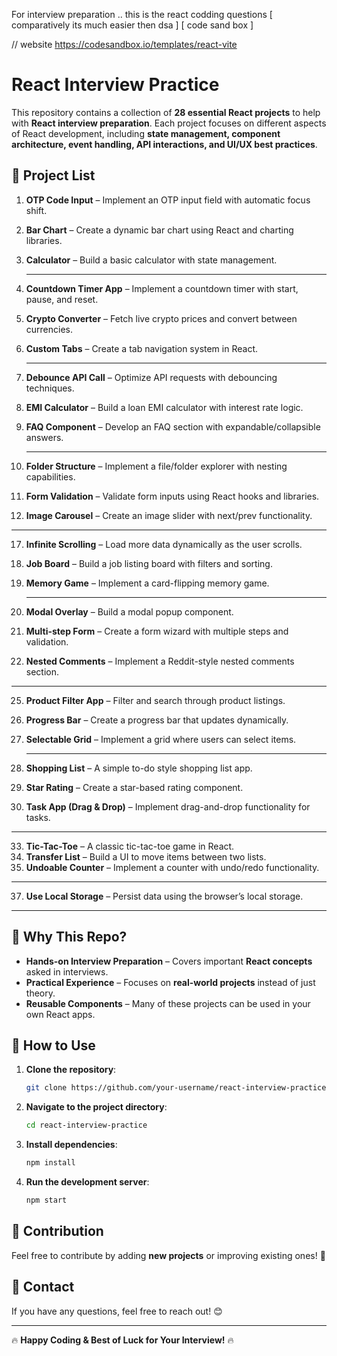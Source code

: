 For  interview preparation .. 
this is the react codding questions
[ comparatively its much easier then dsa ]
[ code sand box ]



// website  https://codesandbox.io/templates/react-vite


# React Interview Practice

This repository contains a collection of **28 essential React projects** to help with **React interview preparation**. Each project focuses on different aspects of React development, including **state management, component architecture, event handling, API interactions, and UI/UX best practices**.

## 📌 Project List

1. **OTP Code Input** – Implement an OTP input field with automatic focus shift.  
2. **Bar Chart** – Create a dynamic bar chart using React and charting libraries.  
3. **Calculator** – Build a basic calculator with state management.
   
   ---

5. **Countdown Timer App** – Implement a countdown timer with start, pause, and reset.  
6. **Crypto Converter** – Fetch live crypto prices and convert between currencies.  
7. **Custom Tabs** – Create a tab navigation system in React.

   ---
   

9. **Debounce API Call** – Optimize API requests with debouncing techniques.  
10. **EMI Calculator** – Build a loan EMI calculator with interest rate logic.  
11. **FAQ Component** – Develop an FAQ section with expandable/collapsible answers.

    ---

13. **Folder Structure** – Implement a file/folder explorer with nesting capabilities.  
14. **Form Validation** – Validate form inputs using React hooks and libraries.  
15. **Image Carousel** – Create an image slider with next/prev functionality.

   ---

17. **Infinite Scrolling** – Load more data dynamically as the user scrolls.  
18. **Job Board** – Build a job listing board with filters and sorting.  
19. **Memory Game** – Implement a card-flipping memory game.

    ---

21. **Modal Overlay** – Build a modal popup component.  
22. **Multi-step Form** – Create a form wizard with multiple steps and validation.  
23. **Nested Comments** – Implement a Reddit-style nested comments section.

   ---

25. **Product Filter App** – Filter and search through product listings.  
26. **Progress Bar** – Create a progress bar that updates dynamically.  
27. **Selectable Grid** – Implement a grid where users can select items.

     ---

29. **Shopping List** – A simple to-do style shopping list app.  
30. **Star Rating** – Create a star-based rating component.  
31. **Task App (Drag & Drop)** – Implement drag-and-drop functionality for tasks.

   ---

33. **Tic-Tac-Toe** – A classic tic-tac-toe game in React.  
34. **Transfer List** – Build a UI to move items between two lists.  
35. **Undoable Counter** – Implement a counter with undo/redo functionality.
   --- 

37. **Use Local Storage** – Persist data using the browser’s local storage.
---

## 🚀 Why This Repo?

- **Hands-on Interview Preparation** – Covers important **React concepts** asked in interviews.  
- **Practical Experience** – Focuses on **real-world projects** instead of just theory.  
- **Reusable Components** – Many of these projects can be used in your own React apps.  

## 📂 How to Use

1. **Clone the repository**:
   ```sh
   git clone https://github.com/your-username/react-interview-practice.git
   ```
2. **Navigate to the project directory**:
   ```sh
   cd react-interview-practice
   ```
3. **Install dependencies**:
   ```sh
   npm install
   ```
4. **Run the development server**:
   ```sh
   npm start
   ```

## 🎯 Contribution
Feel free to contribute by adding **new projects** or improving existing ones! 🚀

## 📧 Contact
If you have any questions, feel free to reach out! 😊

---
🔥 **Happy Coding & Best of Luck for Your Interview!** 🔥



